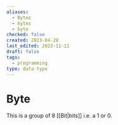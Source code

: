 ```yaml
---
aliases:
  - Bytes
  - bytes
  - byte
checked: false
created: 2023-04-20
last_edited: 2023-11-11
draft: false
tags:
  - programming
type: data-type
---
```

# Byte

This is a group of 8 [[Bit|bits]] i.e. a 1 or 0.
